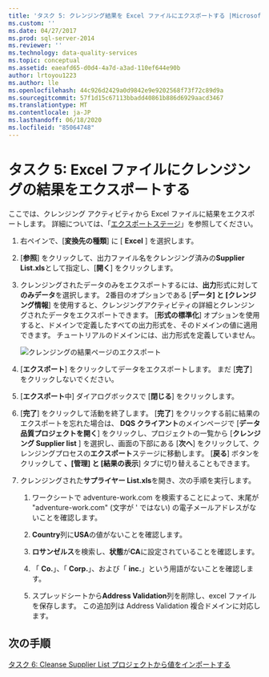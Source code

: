 ```yaml
---
title: 'タスク 5: クレンジング結果を Excel ファイルにエクスポートする |Microsoft Docs'
ms.custom: ''
ms.date: 04/27/2017
ms.prod: sql-server-2014
ms.reviewer: ''
ms.technology: data-quality-services
ms.topic: conceptual
ms.assetid: eaeafd65-d0d4-4a7d-a3ad-110ef644e90b
author: lrtoyou1223
ms.author: lle
ms.openlocfilehash: 44c926d2429a0d9842e9e9202568f73f72c89d9a
ms.sourcegitcommit: 57f1d15c67113bbadd40861b886d6929aacd3467
ms.translationtype: MT
ms.contentlocale: ja-JP
ms.lasthandoff: 06/18/2020
ms.locfileid: "85064748"
---
```

# <a name="task-5-exporting-cleansing-results-to-an-excel-file"></a>タスク 5: Excel ファイルにクレンジングの結果をエクスポートする
  ここでは、クレンジング アクティビティから Excel ファイルに結果をエクスポートします。 詳細については、「[エクスポートステージ](https://msdn.microsoft.com/library/hh213061.aspx#Export)」を参照してください。  
  
1.  右ペインで、[**変換先の種類**] に [ **Excel** ] を選択します。  
  
2.  [**参照**] をクリックして、出力ファイル名をクレンジング済みの**Supplier List.xls**として指定し、[**開く**] をクリックします。  
  
3.  クレンジングされたデータのみをエクスポートするには、**出力**形式に対して**のみデータ**を選択します。 2番目のオプションである [**データ] と [クレンジング情報**] を使用すると、クレンジングアクティビティの詳細とクレンジングされたデータをエクスポートできます。 [**形式の標準化**] オプションを使用すると、ドメインで定義したすべての出力形式を、そのドメインの値に適用できます。 チュートリアルのドメインには、出力形式を定義していません。  
  
     ![クレンジングの結果ページのエクスポート](../../2014/tutorials/media/et-exportingcleansingresultstoanexcelfile.jpg "クレンジングの結果ページのエクスポート")  
  
4.  [**エクスポート**] をクリックしてデータをエクスポートします。 まだ [**完了**] をクリックしないでください。  
  
5.  [**エクスポート**中] ダイアログボックスで [**閉じる**] をクリックします。  
  
6.  [**完了**] をクリックして活動を終了します。 [**完了**] をクリックする前に結果のエクスポートを忘れた場合は、 **DQS クライアント**のメインページで [**データ品質プロジェクトを開く**] をクリックし、プロジェクトの一覧から [**クレンジング Supplier list** ] を選択し、画面の下部にある [**次へ**] をクリックして、クレンジングプロセスの**エクスポート**ステージに移動します。 [**戻る**] ボタンをクリックして **、[管理] と [結果の表示**] タブに切り替えることもできます。  
  
7.  クレンジングされた**サプライヤー List.xls**を開き、次の手順を実行します。  
  
    1.  ワークシートで adventure-work.com を検索することによって、末尾が "adventure-work.com" (文字が ' ではない) の電子メールアドレスがないことを確認します。  
  
    2.  **Country**列に**USA**の値がないことを確認します。  
  
    3.  **ロサンゼルス**を検索し、**状態**が**CA**に設定されていることを確認します。  
  
    4.  「 **Co.**」、「 **Corp.**」、および「 **inc.**」という用語がないことを確認します。  
  
    5.  スプレッドシートから**Address Validation**列を削除し、excel ファイルを保存します。 この追加列は Address Validation 複合ドメインに対応します。  
  
## <a name="next-step"></a>次の手順  
 [タスク 6: Cleanse Supplier List プロジェクトから値をインポートする](../../2014/tutorials/task-6-importing-values-from-the-cleanse-supplier-list-project.md)  
  
  
